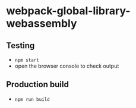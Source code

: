 # webpack-global-library-webassembly

## Testing

* `npm start`
* open the browser console to check output

## Production build
 
* `npm run build`
